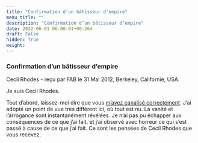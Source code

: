 ```yaml
---
title: "Confirmation d’un bâtisseur d’empire"
menu_title: ""
description: "Confirmation d’un bâtisseur d’empire"
date: 2022-06-01 06:00:01+00:264
draft: False
hidden: True
weight:
---
```

### Confirmation d’un bâtisseur d’empire

Cecil Rhodes - reçu par FAB le 31 Mai 2012, Berkeley, Californie, USA.

Je suis Cecil Rhodes.

Tout d’abord, laissez-moi dire que vous [m’avez canalisé correctement](/fr-contemporary-messages/fr-contemporary-messages-by-date-order/fr-contemporary-messages-2011/fr-2011-1-23-1-fab-cecil-rhodes/). J’ai adopté un point de vue très différent ici, où tout est nu. La vanité et l’arrogance sont instantanément révélées. Je n’ai pas pu échapper aux conséquences de ce que j’ai fait, et j’ai observé avec horreur ce qui s’est passé à cause de ce que j’ai fait. Ce sont les pensées de Cecil Rhodes que vous recevez.
